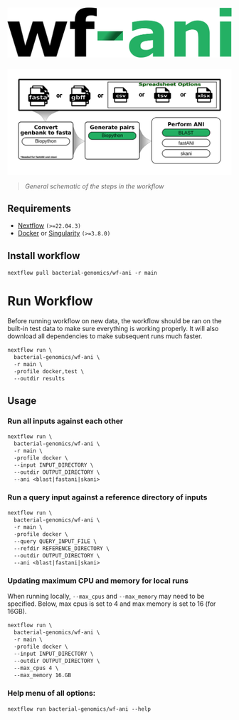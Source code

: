 <h1>
  <picture>
    <source media="(prefers-color-scheme: dark)" srcset="images/wf-ani_logo_dark.png">
    <img alt="bacterial-genomics/wf-ani" src="images/wf-ani_logo_light.png">
  </picture>
</h1>

![workflow](images/wf-ani_workflow.png)

> _General schematic of the steps in the workflow_

## Requirements

- [Nextflow](https://www.nextflow.io/docs/latest/getstarted.html#installation) `(>=22.04.3)`
- [Docker](https://docs.docker.com/engine/installation/) or [Singularity](https://www.sylabs.io/guides/3.0/user-guide/) `(>=3.8.0)`

## Install workflow

```
nextflow pull bacterial-genomics/wf-ani -r main
```

# Run Workflow

Before running workflow on new data, the workflow should be ran on the built-in test data to make sure everything is working properly. It will also download all dependencies to make subsequent runs much faster.

```
nextflow run \
  bacterial-genomics/wf-ani \
  -r main \
  -profile docker,test \
  --outdir results
```

## Usage

### Run all inputs against each other

```
nextflow run \
  bacterial-genomics/wf-ani \
  -r main \
  -profile docker \
  --input INPUT_DIRECTORY \
  --outdir OUTPUT_DIRECTORY \
  --ani <blast|fastani|skani>
```

### Run a query input against a reference directory of inputs

```
nextflow run \
  bacterial-genomics/wf-ani \
  -r main \
  -profile docker \
  --query QUERY_INPUT_FILE \
  --refdir REFERENCE_DIRECTORY \
  --outdir OUTPUT_DIRECTORY \
  --ani <blast|fastani|skani>
```

### Updating maximum CPU and memory for local runs

When running locally, `--max_cpus` and `--max_memory` may need to be specified. Below, max cpus is set to 4 and max memory is set to 16 (for 16GB).

```
nextflow run \
  bacterial-genomics/wf-ani \
  -r main \
  -profile docker \
  --input INPUT_DIRECTORY \
  --outdir OUTPUT_DIRECTORY \
  --max_cpus 4 \
  --max_memory 16.GB
```

### Help menu of all options:

```
nextflow run bacterial-genomics/wf-ani --help
```

